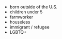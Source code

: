 - born outside of the U.S.
- children under 5
- farmworker
- houseless
- immigrant / refugee 
- LGBTQ+<br>
<br>
